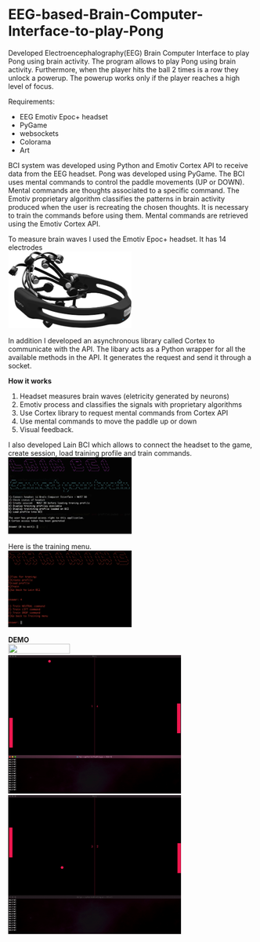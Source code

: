 # EEG-based-Brain-Computer-Interface-to-play-Pong
Developed Electroencephalography(EEG) Brain Computer Interface to play Pong using brain activity.
The program allows to play Pong using brain activity. Furthermore, when the player hits the ball 2 times is a row they unlock a powerup. The powerup works only if the player reaches a high level of focus.

Requirements:
- EEG Emotiv Epoc+ headset
- PyGame
- websockets
- Colorama
- Art

BCI system was developed using Python and Emotiv Cortex API to receive data from the EEG headset. Pong was developed using PyGame. The BCI uses mental commands to control the paddle movements (UP or DOWN). Mental commands are thoughts associated to a specific command. The Emotiv proprietary algorithm classifies the patterns in brain activity produced when the user is recreating the chosen thoughts. It is necessary to train the commands before using them. Mental commands are retrieved using the Emotiv Cortex API.

To measure brain waves I used the Emotiv Epoc+ headset. It has 14 electrodes<br>
<img src="images/emotiv.png" width="50%" height="50%">

In addition I developed an asynchronous library called Cortex to communicate with the API. The libary acts as a Python wrapper for all the available methods in the API. It generates the request and send it through a socket.

<b> How it works </b>
1) Headset measures brain waves (eletricity generated by neurons)
2) Emotiv process and classifies the signals with proprietary algorithms
3) Use Cortex library to request mental commands from Cortex API
4) Use mental commands to move the paddle up or down
5) Visual feedback.

I also developed Lain BCI which allows to connect the headset to the game, create session, load training profile and train commands.<br>
<img src="images/lainbci.png" width="50%" height="50%">
                                                     
Here is the training menu. <br>
<img src="images/training.png" width="50%" height="50%">
                                                      
<b> DEMO </b><br>
<img src="images/second.gif" width="50%" height="50%"><br>
<img src="images/third.gif" width="70%" height="70%">
<img src="images/fourth.gif" width="70%" height="70%">
